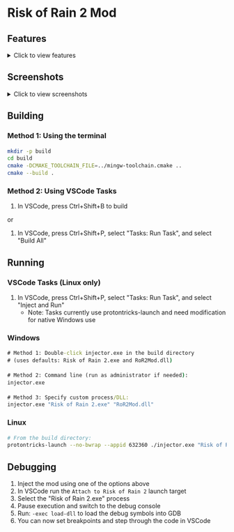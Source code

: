 # Risk of Rain 2 Mod

## Features
<details>
<summary>Click to view features</summary>

### Player Modifications
**Character Stats**
- Godmode
- Base move speed, damage, attack speed, crit, jump count
- Max health and armor
- Player level
- Skill cooldown overrides (Primary, Secondary, Utility, Special)

**Character Abilities**
- Teleport to cursor position
- Flight
- Deployable capacity override
- Block enemy forces and displacement effects

**Resources**
- Money
- Lunar coins
- Void coins

**Item Management**
- Complete item spawning system with all items
- Item protection (prevent removal/stealing)

**Huntress Enhancements**
- Tracking range and FOV modification
- Wall penetration for targeting
- Ignore breakables
- Targeting mode override (None, Distance, Angle, Distance + Angle)

### ESP
**Entity ESP**
- **Players/Enemies** Health bars, distance indicators, customizable colors, visibility tracking, tracelines
- **Teleporters** Multi-teleporter support

**Interactable ESP (Organized by Category)**
- Chests
- Shops & Printers
- Drones
- Shrines
- Barrels
- Item Pickups
- Portals
- Special (Newt Altars, Assessment Focus, Beacons, etc)

**ESP Features**
- Distance filtering for all categories
- Customizable colors and outlines
- Visibility indicators
- Hierarchical rendering system with configurable priority
- Real-time position updates for moving objects

### World Modifications
**Teleporter Control**
- Instant teleporter completion
- Instant holdout zone completion

**Portal Control**
- Force Blue Portal (Bazaar)
- Force Golden Portal (Gilded Coast)
- Force Celestial Portal (Moon)
- Force All Additional Portals

**World State**
- Stages cleared counter override
- Fixed time override
- Open expired timed chests

### Enemy Control
**Enemy Level Control**
- Monster team level override
- Lunar team level override
- Void team level override

**Enemy Spawning**
- Spawn any enemy type at crosshair
- Team selection (Player, Neutral, Monster, Lunar, Void)
- Spawn count control (1-100)
- Elite type selection with all variants
- Difficulty matching
- Item selection for spawned enemies

### Interactable Spawning
**Complete Spawning System**
- Spawn at player position or crosshair location
- All chests, drones, shrines, portals, and special objects

### Configuration & Customization
**Font System**
- Custom font loading support
- Font size controls for ESP elements
- Unicode character support

**Configuration Management**
- Multiple configuration profiles

</details>

## Screenshots
<details>
<summary>Click to view screenshots</summary>

![In-Game Menu](screens/ingame.png)

![Player Module](screens/player.png)

![ESP Module](screens/esp.png)

![Enemy Control](screens/enemies.png)

![Interactables](screens/interactables.png)

![World Module](screens/world.png)

![Configuration](screens/config.png)

</details>

## Building

### Method 1: Using the terminal
```bash
mkdir -p build
cd build
cmake -DCMAKE_TOOLCHAIN_FILE=../mingw-toolchain.cmake ..
cmake --build .
```

### Method 2: Using VSCode Tasks
1. In VSCode, press Ctrl+Shift+B to build

or

1. In VSCode, press Ctrl+Shift+P, select "Tasks: Run Task", and select "Build All"

## Running

### VSCode Tasks (Linux only)
1. In VSCode, press Ctrl+Shift+P, select "Tasks: Run Task", and select "Inject and Run"
   - Note: Tasks currently use protontricks-launch and need modification for native Windows use

### Windows
```cmd
# Method 1: Double-click injector.exe in the build directory
# (uses defaults: Risk of Rain 2.exe and RoR2Mod.dll)

# Method 2: Command line (run as administrator if needed):
injector.exe

# Method 3: Specify custom process/DLL:
injector.exe "Risk of Rain 2.exe" "RoR2Mod.dll"
```

### Linux
```bash
# From the build directory:
protontricks-launch --no-bwrap --appid 632360 ./injector.exe "Risk of Rain 2.exe" "Z:/path/to/RoR2Mod.dll"
```

## Debugging

1. Inject the mod using one of the options above
2. In VSCode run the `Attach to Risk of Rain 2` launch target
3. Select the "Risk of Rain 2.exe" process
4. Pause execution and switch to the debug console
5. Run: `-exec load-dll` to load the debug symbols into GDB
6. You can now set breakpoints and step through the code in VSCode

